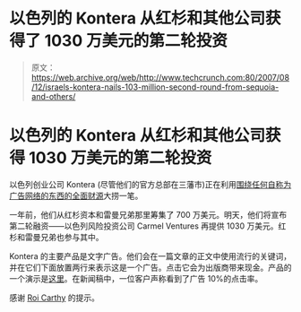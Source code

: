 # 以色列的 Kontera 从红杉和其他公司获得了 1030 万美元的第二轮投资

> 原文：<https://web.archive.org/web/http://www.techcrunch.com:80/2007/08/12/israels-kontera-nails-103-million-second-round-from-sequoia-and-others/>

# 以色列的 Kontera 从红杉和其他公司获得 1030 万美元的第二轮投资

以色列创业公司 Kontera (尽管他们的官方总部在三藩市)正在利用[围绕任何自称为广告网络的东西的全面财源](https://web.archive.org/web/20220306230533/http://www.beta.techcrunch.com/2007/08/09/mediawhiz-latest-ad-network-for-sale/)大捞一笔。

一年前，他们从红杉资本和雷曼兄弟那里筹集了 700 万美元。明天，他们将宣布第二轮融资——以色列风险投资公司 Carmel Ventures 再提供 1030 万美元。红杉和雷曼兄弟也参与其中。

Kontera 的主要产品是文字广告。他们会在一篇文章的正文中使用流行的关键词，并在它们下面放置两行来表示这是一个广告。点击它会为出版商带来现金。产品的一个演示是[这里](https://web.archive.org/web/20220306230533/http://kontera.com/demo.aspx)。在新闻稿中，一位客户声称看到了广告 10%的点击率。

感谢 [Roi Carthy](https://web.archive.org/web/20220306230533/http://www.roicarthy.com/) 的提示。